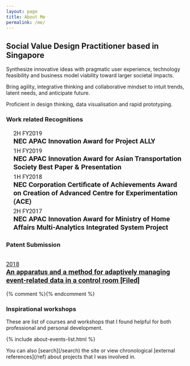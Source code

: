 ```yaml
---
layout: page
title: About Me
permalink: /me/
---
```

<h2 class='sublead'> Social Value Design Practitioner based in Singapore </h2>

Synthesize innovative ideas with pragmatic user experience, technology feasibility and business model viability toward larger societal impacts. 

Bring agility, integrative thinking and collaborative mindset to intuit trends, latent needs, and anticipate future.

Proficient in design thinking, data visualisation and rapid prototyping.



### Work related Recognitions
<!-- - FY2019 : **NEC APAC Innovation Award for Project ALLY**
- 1H FY2019 : **NEC APAC Innovation Award for Asian Transportation Society (Best Paper and Presentation Award)**
- 1H FY2018 : **NEC Corporation Certificate of Achievements Award on Creation of Advanced Centre for Experimentation (ACE)**
- 2H FY2017 : **NEC APAC Innovation Award for  Ministry of Home Affairs Multi-Analytics Integrated System Project** -->
<div class="project__container">
    <div class="project__list">
       <div class="project__item">
          <div class="project__date"><time datetime="">2H FY2019</time></div>
          <div class="project__title">NEC APAC Innovation Award for Project ALLY</div>
       </div>
       <div class="project__item">
          <div class="project__date"><time datetime="">1H FY2019</time></div>
          <div class="project__title">NEC APAC Innovation Award for Asian Transportation Society Best Paper & Presentation</div>
       </div>
        <div class="project__item">
          <div class="project__date"><time datetime="">1H FY2018</time></div>
          <div class="project__title">NEC Corporation Certificate of Achievements Award on Creation of Advanced Centre for Experimentation (ACE)</div>
       </div>
       <div class="project__item">
          <div class="project__date"><time datetime="">2H FY2017</time></div>
          <div class="project__title">NEC APAC Innovation Award for  Ministry of Home Affairs Multi-Analytics Integrated System Project</div>
       </div>
     </div>
</div>

### Patent Submission
<div class="project__container">
    <div class="project__list">
       <a class="project__item" href="https://patents.google.com/patent/WO2020049981A1/">
          <div class="project__date"><time datetime="">2018 </time></div>
          <div class="project__title">An apparatus and a method for adaptively managing event-related data in a control room  [Filed] </div>
       </a>
    </div>
</div>
{% comment %}{% endcomment %}


### Inspirational workshops

These are list of courses and workshops that I found helpful for both professional and personal development.

{% include about-events-list.html %}

<div class="custom-divider"></div>
You can also [search](/search) the site or view chronological [external references](/ref) about projects that I was involved in.

<style>.project__item {
  
    padding: 3px 20px;
    
}
   .project__item .project__title, .project__item .project__date{
      font-size:1.2rem;
      margin:0;
      font-family:"Roboto", sans-serif;
   }
    .project__item .project__title{
       font-weight:600
    }
    .project__item .project__date{
      font-size:1rem;
     
   }
</style>